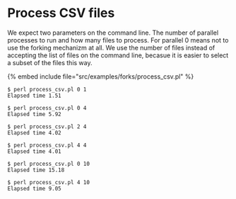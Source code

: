 # Process CSV files


We expect two parameters on the command line. The number of parallel processes to run and how many files to process.
For parallel 0 means not to use the forking mechanizm at all.
We use the number of files instead of accepting the list of files on the command line, becasue it is easier to select a subset of the files this way.


{% embed include file="src/examples/forks/process_csv.pl" %}

```
$ perl process_csv.pl 0 1
Elapsed time 1.51

$ perl process_csv.pl 0 4
Elapsed time 5.92

$ perl process_csv.pl 2 4
Elapsed time 4.02

$ perl process_csv.pl 4 4
Elapsed time 4.01

$ perl process_csv.pl 0 10
Elapsed time 15.18

$ perl process_csv.pl 4 10
Elapsed time 9.05
```


